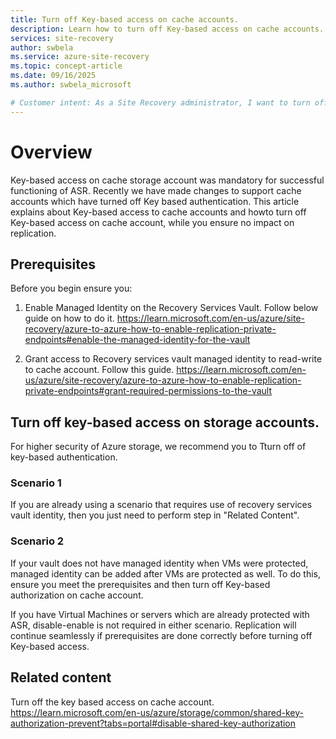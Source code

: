 ```yaml
---
title: Turn off Key-based access on cache accounts.
description: Learn how to turn off Key-based access on cache accounts.
services: site-recovery
author: swbela
ms.service: azure-site-recovery
ms.topic: concept-article
ms.date: 09/16/2025
ms.author: swbela_microsoft

# Customer intent: As a Site Recovery administrator, I want to turn off key-based authentication on cache account used by Azure Site Recovery.
---
```


# Overview
 Key-based access on cache storage account was mandatory for successful functioning of ASR. Recently we have made changes to support cache accounts which have turned off Key based authentication. This article explains about Key-based access to cache accounts and howto turn off Key-based access on cache account, while you ensure no impact on replication.


## Prerequisites
Before you begin ensure you:
1. Enable Managed Identity on the Recovery Services Vault. Follow below guide on how to do it.
   https://learn.microsoft.com/en-us/azure/site-recovery/azure-to-azure-how-to-enable-replication-private-endpoints#enable-the-managed-identity-for-the-vault

2. Grant access to Recovery services vault managed identity to read-write to cache account. Follow this guide.
        https://learn.microsoft.com/en-us/azure/site-recovery/azure-to-azure-how-to-enable-replication-private-endpoints#grant-required-permissions-to-the-vault

## Turn off key-based access on storage accounts.
For higher security of Azure storage, we recommend you to Tturn off of key-based authentication.

### Scenario 1 
If you are already using a scenario that requires use of recovery services vault identity, then you just need to perform step in "Related Content".

### Scenario 2
If your vault does not have managed identity when VMs were protected, managed identity can be added after VMs are protected as well.
To do this, ensure you meet the prerequisites and then turn off Key-based authorization on cache account.

If you have Virtual Machines or servers which are already protected with ASR, disable-enable is not required in either scenario. Replication will continue seamlessly if prerequisites are done correctly before turning off Key-based access.

## Related content
Turn off the key based access on cache account.
https://learn.microsoft.com/en-us/azure/storage/common/shared-key-authorization-prevent?tabs=portal#disable-shared-key-authorization
